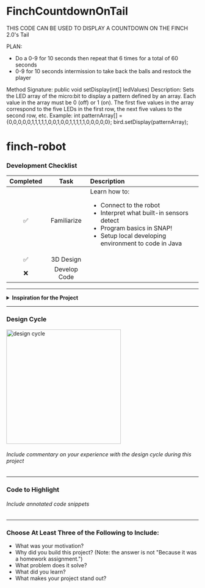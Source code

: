 # FinchCountdownOnTail
THIS CODE CAN BE USED TO DISPLAY A COUNTDOWN ON THE FINCH 2.0's Tail

PLAN:
- Do a 0-9 for 10 seconds then repeat that 6 times for a total of 60 seconds
- 0-9 for 10 seconds intermission to take back the balls and restock the player

Method Signature: public void setDisplay(int[] ledValues)
Description: Sets the LED array of the micro:bit to display a pattern defined by an array. Each value in the array must be 0 (off) or 1 (on). The first five values in the array correspond to the five LEDs in the first row, the next five values to the second row, etc.
Example: int patternArray[] = {0,0,0,0,0,1,1,1,1,1,0,0,1,0,0,1,1,1,1,1,0,0,0,0,0};
bird.setDisplay(patternArray);
# finch-robot

### Development Checklist

| Completed | Task         | Description |
|:---------:| :-----------:|:------------|
|    ✅     | Familiarize  | Learn how to: <ul><li>Connect to the robot</li><li>Interpret what built-in sensors detect</li><li>Program basics in SNAP!</li><li>Setup local developing environment to code in Java</li></ul>|
|    ✅     | 3D Design    |             |
|    ❌     | Develop Code |             |

---

<details>
<summary><strong>Inspiration for the Project</strong></summary>

I wanted to serve people **Oreos** as a prize for participating!
</details>

---

### Design Cycle
<img src="design_cycle.png" alt="design cycle" width="300" height="300">

###### Include commentary on your experience with the design cycle during this project

---

### Code to Highlight
###### Include annotated code snippets 

---

### Choose At Least Three of the Following to Include:
- What was your motivation?
- Why did you build this project? (Note: the answer is not "Because it was a homework assignment.")
- What problem does it solve?
- What did you learn?
- What makes your project stand out?
